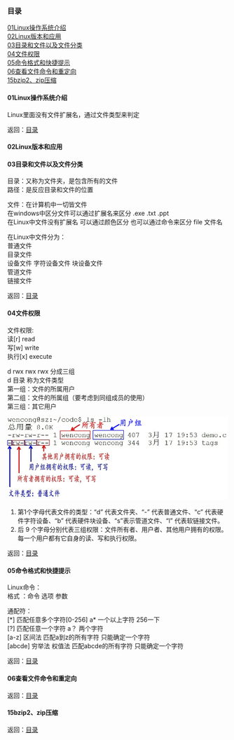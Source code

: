 ### 目录  
[01Linux操作系统介绍](#01linux操作系统介绍)  
[02Linux版本和应用](#02linux版本和应用)  
[03目录和文件以及文件分类](#03目录和文件以及文件分类)  
[04文件权限](#04文件权限)  
[05命令格式和快捷提示](#05命令格式和快捷提示)  
[06查看文件命令和重定向](#06查看文件命令和重定向)  
[15bzip2、zip压缩](#15bzip2、zip压缩)  

#### 01Linux操作系统介绍  
Linux里面没有文件扩展名，通过文件类型来判定  

返回：[目录](#目录)  

#### 02Linux版本和应用  
#### 03目录和文件以及文件分类  

目录：又称为文件夹，是包含所有的文件  
路径：是反应目录和文件的位置  

文件：在计算机中一切皆文件  
在windows中区分文件可以通过扩展名来区分 .exe .txt .ppt  
在Linux中文件没有扩展名 可以通过颜色区分 也可以通过命令来区分 file 文件名  

在Linux中文件分为：  
普通文件  
目录文件  
设备文件   字符设备文件 块设备文件  
管道文件  
链接文件  

返回：[目录](#目录)  
#### 04文件权限  
文件权限:  
读[r] read  
写[w] write  
执行[x] execute  

d rwx rwx rwx 分成三组  
d 目录 称为文件类型  
第一组：文件的所属用户  
第二组：文件的所属组（要考虑到同组成员的使用）  
第三组：其它用户  

![文件类型](./images/fileauthority.png)  
1. 第1个字母代表文件的类型：“d” 代表文件夹、“-” 代表普通文件、“c” 代表硬件字符设备、“b” 代表硬件块设备、“s”表示管道文件、“l” 代表软链接文件。  
2. 后 9 个字母分别代表三组权限：文件所有者、用户者、其他用户拥有的权限。每一个用户都有它自身的读、写和执行权限。  

返回：[目录](#目录)  
#### 05命令格式和快捷提示  
Linux命令：  
格式 ：命令 选项  参数   

通配符：  
[\*] 匹配任意多个字符[0-256]  a*  一个以上字符 256一下  
[?] 匹配任意一个字符  a？ 两个字符  
[a-z] 区间法 匹配a到z的所有字符 只能确定一个字符  
[abcde] 穷举法 权值法 匹配abcde的所有字符 只能确定一个字符  

返回：[目录](#目录)  
#### 06查看文件命令和重定向  

返回：[目录](#目录)  
#### 15bzip2、zip压缩  

返回：[目录](#目录)  